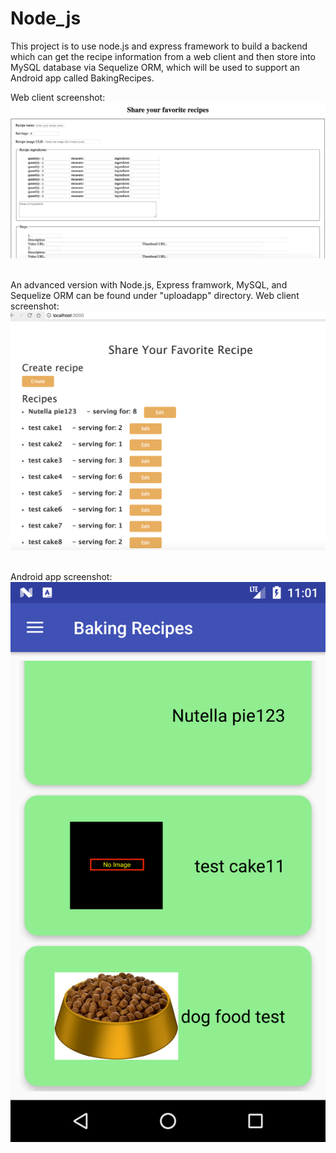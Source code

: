# Node_js

This project is to use node.js and express framework to build a backend which can get the recipe information from a web client and then store into MySQL database via Sequelize ORM, which will be used to support an Android app called BakingRecipes.
<br />

Web client screenshot:
![alt text](https://github.com/JunFXian/Node_js/blob/master/Screen%20Shot%202018-01-16%20at%203.35.36%20PM.png)
<br />
<br />

An advanced version with Node.js, Express framwork, MySQL, and Sequelize ORM can be found under "uploadapp" directory.
Web client screenshot:
![alt text](https://github.com/JunFXian/Node_js/blob/master/Screen%20Shot%202018-01-16%20at%203.42.32%20PM.png)
<br />
<br />

Android app screenshot:
![alt text](https://github.com/JunFXian/Node_js/blob/master/Screenshot_1516186893.png)
<br />
